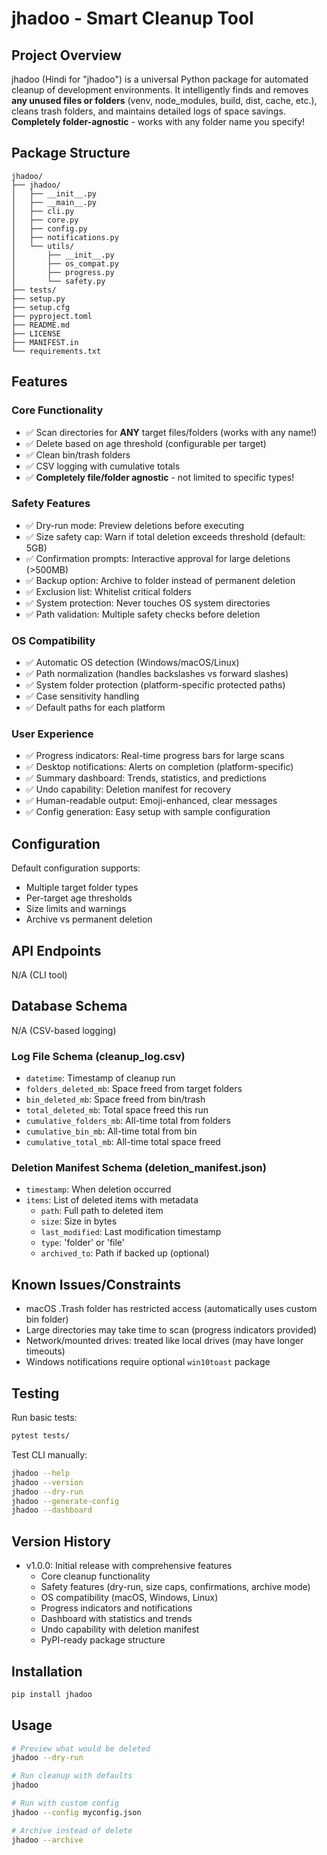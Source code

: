 # jhadoo - Smart Cleanup Tool

## Project Overview
jhadoo (Hindi for "jhadoo") is a universal Python package for automated cleanup of development environments. It intelligently finds and removes **any unused files or folders** (venv, node_modules, build, dist, cache, etc.), cleans trash folders, and maintains detailed logs of space savings. **Completely folder-agnostic** - works with any folder name you specify!

## Package Structure
```
jhadoo/
├── jhadoo/
│   ├── __init__.py
│   ├── __main__.py
│   ├── cli.py
│   ├── core.py
│   ├── config.py
│   ├── notifications.py
│   └── utils/
│       ├── __init__.py
│       ├── os_compat.py
│       ├── progress.py
│       └── safety.py
├── tests/
├── setup.py
├── setup.cfg
├── pyproject.toml
├── README.md
├── LICENSE
├── MANIFEST.in
└── requirements.txt
```

## Features

### Core Functionality
- ✅ Scan directories for **ANY** target files/folders (works with any name!)
- ✅ Delete based on age threshold (configurable per target)
- ✅ Clean bin/trash folders
- ✅ CSV logging with cumulative totals
- ✅ **Completely file/folder agnostic** - not limited to specific types!

### Safety Features
- ✅ Dry-run mode: Preview deletions before executing
- ✅ Size safety cap: Warn if total deletion exceeds threshold (default: 5GB)
- ✅ Confirmation prompts: Interactive approval for large deletions (>500MB)
- ✅ Backup option: Archive to folder instead of permanent deletion
- ✅ Exclusion list: Whitelist critical folders
- ✅ System protection: Never touches OS system directories
- ✅ Path validation: Multiple safety checks before deletion

### OS Compatibility
- ✅ Automatic OS detection (Windows/macOS/Linux)
- ✅ Path normalization (handles backslashes vs forward slashes)
- ✅ System folder protection (platform-specific protected paths)
- ✅ Case sensitivity handling
- ✅ Default paths for each platform

### User Experience
- ✅ Progress indicators: Real-time progress bars for large scans
- ✅ Desktop notifications: Alerts on completion (platform-specific)
- ✅ Summary dashboard: Trends, statistics, and predictions
- ✅ Undo capability: Deletion manifest for recovery
- ✅ Human-readable output: Emoji-enhanced, clear messages
- ✅ Config generation: Easy setup with sample configuration

## Configuration
Default configuration supports:
- Multiple target folder types
- Per-target age thresholds
- Size limits and warnings
- Archive vs permanent deletion

## API Endpoints
N/A (CLI tool)

## Database Schema
N/A (CSV-based logging)

### Log File Schema (cleanup_log.csv)
- `datetime`: Timestamp of cleanup run
- `folders_deleted_mb`: Space freed from target folders
- `bin_deleted_mb`: Space freed from bin/trash
- `total_deleted_mb`: Total space freed this run
- `cumulative_folders_mb`: All-time total from folders
- `cumulative_bin_mb`: All-time total from bin
- `cumulative_total_mb`: All-time total space freed

### Deletion Manifest Schema (deletion_manifest.json)
- `timestamp`: When deletion occurred
- `items`: List of deleted items with metadata
  - `path`: Full path to deleted item
  - `size`: Size in bytes
  - `last_modified`: Last modification timestamp
  - `type`: 'folder' or 'file'
  - `archived_to`: Path if backed up (optional)

## Known Issues/Constraints
- macOS .Trash folder has restricted access (automatically uses custom bin folder)
- Large directories may take time to scan (progress indicators provided)
- Network/mounted drives: treated like local drives (may have longer timeouts)
- Windows notifications require optional `win10toast` package

## Testing
Run basic tests:
```bash
pytest tests/
```

Test CLI manually:
```bash
jhadoo --help
jhadoo --version
jhadoo --dry-run
jhadoo --generate-config
jhadoo --dashboard
```

## Version History
- v1.0.0: Initial release with comprehensive features
  - Core cleanup functionality
  - Safety features (dry-run, size caps, confirmations, archive mode)
  - OS compatibility (macOS, Windows, Linux)
  - Progress indicators and notifications
  - Dashboard with statistics and trends
  - Undo capability with deletion manifest
  - PyPI-ready package structure

## Installation
```bash
pip install jhadoo
```

## Usage
```bash
# Preview what would be deleted
jhadoo --dry-run

# Run cleanup with defaults
jhadoo

# Run with custom config
jhadoo --config myconfig.json

# Archive instead of delete
jhadoo --archive
```


